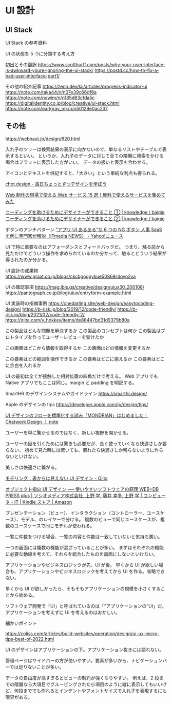 # UI 設計

## UI Stack

UI Stack の参考資料

UI の状態を 5 つに分類する考え方

初出とその翻訳
https://www.scotthurff.com/posts/why-your-user-interface-is-awkward-youre-ignoring-the-ui-stack/
https://postd.cc/how-to-fix-a-bad-user-interface-part1/

その他の紹介記事
https://zenn.dev/kii/articles/progress-indicator-ui
https://note.com/taka44/n/n07e39c66df6a
https://note.com/nowim/n/n185d63cfda5c
https://digitalidentity.co.jp/blog/creative/ui-stack.html
https://note.com/earlgray_mk/n/n50129e0ac237

## その他

https://webnaut.jp/design/620.html

入れ子のツリーは検索結果の表示に向かないので、単なるリストやテーブルで表示するといい。
というか、入れ子のデータに対して全ての階層に検索をかける場合はフラットに表示した方がいい。
データの扱いと表示を合わせる。

アイコンとテキストを併記すると、「大きい」という単純な利点も得られる。

[chot.design - 毎日ちょっとずつデザインを学ぼう](https://chot.design/)

[Web 制作の現場で使える Web サービス 15 選！無料で使えるサービスを集めてみた](https://pulpxstyle.com/web-service/)

[コーディングを助けるためにデザイナーができること ① | knowledge / baigie](https://baigie.me/officialblog/2020/03/26/design-cording/)
[コーディングを助けるためにデザイナーができること ② | knowledge / baigie](https://baigie.me/officialblog/2022/01/14/design-cording-vol2/)

ボタンのアンチパターン
[“アプリ UI あるある”な 6 つの NG ボタン 人事 SaaS を例に専門家が解説（ITmedia NEWS） - Yahoo!ニュース](https://news.yahoo.co.jp/articles/06e92a1dac29a644439a6221a139a06dbc8fa88b?page=2)

UI で特に重要なのはアフォーダンスとフィードバックだ。
つまり、触る前から見ただけでどういう操作を求められているのか分かって、触るとどういう結果が得られたのか分かる。

UI 設計の成果物
https://www.graat.co.jp/blogs/ckcbgogqykue50869r4oyn2va

UI の確認事項
https://mag.ibis.gs/creative/design/uiux30_200108/
https://pantograph.co.jp/blog/uiux/entryform-example.html

UI 実装時の指摘事例
https://onedarling.site/web-design/easytocoding-design/
https://b-risk.jp/blog/2019/12/code-friendly/
https://b-risk.jp/blog/2021/02/code-friendly-2/
https://qiita.com/y_hokkey/items/de88447bd31d9379b80a

この製品はどんな問題を解決するか
この製品のコンセプトは何か
この製品はプロトタイプを作ってユーザーレビューを受けたか

この画面はどこから情報を取得するか
この画面はどの情報を変更するか

この要素はどの範囲を操作できるか
この要素はどこに揃えるか
この要素はどこに余白を入れるか

UI の最初は全てが接触した相対位置の四角だけで考える。
Web アプリでも Native アプリでもここは同じ。margin と padding を明記する。

SmartHR のデザインシステムやガイドライン
https://smarthr.design/

Apple のデザインの tips
https://developer.apple.com/jp/design/tips/

[UI デザインのフローを標準化する試み「MONDRIAN」はじめました｜ Chatwork Design ｜ note](https://note.com/chatworkdesign/n/n9d3ee45b2e82)

ユーザーを単に驚かせるのではなく、新しい視野を開かせる。

ユーザーの目を引くためには驚きも必要だが、長く使っていくなら快適さしか要らない。
初めて見た時には驚いても、慣れたら快適さしか残らないように作らないといけない。

美しさは快適さに繋がる。

[モデリング：表からは見えない UI デザイン - Qiita](https://qiita.com/xrxoxcxox/items/425a6223126da5403682)

[オブジェクト指向 UI デザイン ── 使いやすいソフトウェアの原理 WEB+DB PRESS plus | ソシオメディア株式会社, 上野 学, 藤井 幸多, 上野 学 | コンピュータ・IT | Kindle ストア | Amazon](https://www.amazon.co.jp/dp/B0893RK6WC)

プレゼンテーション（ビュー）、インタラクション（コントローラー、ユースケース）、モデル、のレイヤーで分ける。
複数のビューで同じユースケースが、複数のユースケースで同じモデルが使われる。

一覧に件数をつける場合、一覧の内容と件数は一致していないと気持ち悪い。

一つの画面には複数の機能が混ざっていることが多い。
まずはそれぞれの機能に必要な動線を考えて、それらを統合したものを画面にしないといけない。

アプリケーションやビジネスロジックが先、UI が後。
早くから UI が欲しい場合も、アプリケーションやビジネスロジックを考えてから UI を作る。省略できない。

早くから UI が欲しかったら、そもそもアプリケーションの規模を小さくすることから始める。

ソフトウェア開発で「UI」と呼ばれているのは「”アプリケーションの”UI」だ。アプリケーションを考えずに UI を考えるのはおかしい。

細かいポイント

https://coliss.com/articles/build-websites/operation/design/ui-ux-micro-tips-best-of-2022.html

UI のデザインはアプリケーションの下。アプリケーション抜きには語れない。

管理ページはサイドバーの方が使いやすい。要素が多いから、ナビゲーションバーでは足りないことが多い。

データの自由度が高すぎるとビューの制約が強くなりやすい。
例えば、2 段までの階層なら大項目でグルーピングされた小項目のように縦に表示してもいいけど、何段まででも作れるとインデントやフォントサイズで入れ子を表現するにも限界がある。
